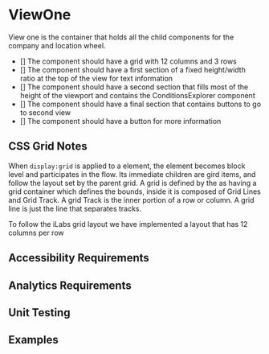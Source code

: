 # ViewOne

View one is the container that holds all the child components for the company 
and location wheel.

* [] The component should have a grid with 12 columns and 3 rows
* [] The component should have a first section of a fixed height/width ratio 
at the top of the view for text information 
* [] The component should have a second section that fills most of the height of the viewport
and contains the ConditionsExplorer component
* [] The component should have a final section that contains buttons to go to second view
* [] The component should have a button for more information

## CSS Grid Notes

When `display:grid` is applied to a element, the element becomes block level and participates in the flow.
Its immediate children are gird items, and follow the layout set by the parent grid.
A grid is defined by the as having a grid container which defines the bounds, inside it is composed of Grid Lines and Grid Track. A grid Track is the inner portion of a row or column. A grid line is just the line that separates tracks.

To follow the iLabs grid layout we have implemented a layout that has 12 columns per row

## Accessibility Requirements


## Analytics Requirements


## Unit Testing


## Examples

